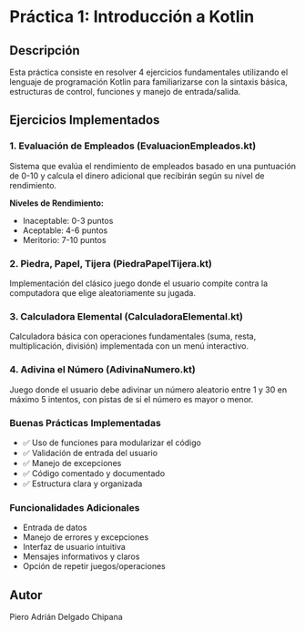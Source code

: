 # Práctica 1: Introducción a Kotlin

## Descripción
Esta práctica consiste en resolver 4 ejercicios fundamentales utilizando el lenguaje de programación Kotlin para familiarizarse con la sintaxis básica, estructuras de control, funciones y manejo de entrada/salida.

## Ejercicios Implementados

### 1. Evaluación de Empleados (EvaluacionEmpleados.kt)
Sistema que evalúa el rendimiento de empleados basado en una puntuación de 0-10 y calcula el dinero adicional que recibirán según su nivel de rendimiento.

**Niveles de Rendimiento:**
- Inaceptable: 0-3 puntos
- Aceptable: 4-6 puntos  
- Meritorio: 7-10 puntos

### 2. Piedra, Papel, Tijera (PiedraPapelTijera.kt)
Implementación del clásico juego donde el usuario compite contra la computadora que elige aleatoriamente su jugada.

### 3. Calculadora Elemental (CalculadoraElemental.kt)
Calculadora básica con operaciones fundamentales (suma, resta, multiplicación, división) implementada con un menú interactivo.

### 4. Adivina el Número (AdivinaNumero.kt)
Juego donde el usuario debe adivinar un número aleatorio entre 1 y 30 en máximo 5 intentos, con pistas de si el número es mayor o menor.

### Buenas Prácticas Implementadas
- ✅ Uso de funciones para modularizar el código
- ✅ Validación de entrada del usuario
- ✅ Manejo de excepciones
- ✅ Código comentado y documentado
- ✅ Estructura clara y organizada

### Funcionalidades Adicionales
- Entrada de datos
- Manejo de errores y excepciones
- Interfaz de usuario intuitiva
- Mensajes informativos y claros
- Opción de repetir juegos/operaciones

## Autor
Piero Adrián Delgado Chipana
